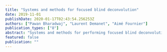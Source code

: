 ```yaml
---
title: "Systems and methods for focused blind deconvolution"
date: 2019-11-01
publishDate: 2020-01-17T02:43:54.256253Z
authors: ["Pawan Bharadwaj", "Laurent Demanet", "Aimé Fournier"]
publication_types: ["8"]
abstract: "Systems and methods for performing focused blind deconvolution of signals received by a plurality of sensors are disclosed. In some embodiments, this may include determining a cross-correlation of first and second signals, obtaining a cross-correlation of a first response function and a second response function based on the cross-correlation of the first and second signals and subject to a first constraint that the first and second response functions are maximally white, and obtaining the first and second response functions based on the cross-correlation of the first and second response functions and subject to a second constraint that the first and second response functions are maximally front-loaded."
featured: false
publication: ""
---
```



